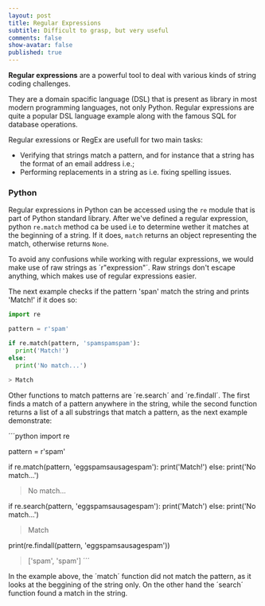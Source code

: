 ```yaml
---
layout: post
title: Regular Expressions
subtitle: Difficult to grasp, but very useful
comments: false
show-avatar: false
published: true
---
```


**Regular expressions** are a powerful tool to deal with various kinds of string coding challenges.

They are a domain spacific language (DSL) that is present as library in most modern programming languages, not only Python. Regular expressions are quite a popular DSL language example along with the famous SQL for database operations.

Regular exressions or RegEx are usefull for two main tasks:

* Verifying that strings match a pattern, and for instance that a string has the format of an email address i.e.;
* Performing replacements in a string as i.e. fixing spelling issues.


### Python
Regular expressions in Python can be accessed using the `re` module that is part of Python standard library.
After we've defined a regular expression, python `re.match` method ca be used i.e to determine wether it matches at the beginning of a string. If it does, `match` returns an object representing the match, otherwise returns `None`.

To avoid any confusions while working with regular expressions, we would make use of raw strings as ´r"expression"´.
Raw strings don't escape anything, which makes use of regular expressions easier.

The next example checks if the pattern 'span' match the string and prints 'Match!' if it does so:

```python
import re

pattern = r'spam'

if re.match(pattern, 'spamspamspam'):
  print('Match!')
else:
  print('No match...')
  
> Match
```

Other functions to match patterns are ´re.search´ and ´re.findall´. The first finds a match of a pattern anywhere in the string, while the second function returns a list of a all substrings that match a pattern, as the next example demonstrate:

´´´python
import re

pattern = r'spam'

if re.match(pattern, 'eggspamsausagespam'):
  print('Match!')
else:
  print('No match...')
  
> No match...


if re.search(pattern, 'eggspamsausagespam'):
  print('Match')
else:
  print('No match...')

> Match


print(re.findall(pattern, 'eggspamsausagespam'))

> ['spam', 'spam']
´´´

In the example above, the ´match´ function did not match the pattern, as it looks at the beggining of the string only. On the other hand the ´search´ function found a match in the string.
